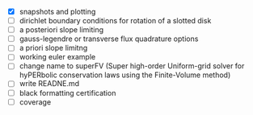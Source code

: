- [x] snapshots and plotting
- [ ] dirichlet boundary conditions for rotation of a slotted disk
- [ ] a posteriori slope limiting
- [ ] gauss-legendre or transverse flux quadrature options
- [ ] a priori slope limitng
- [ ] working euler example
- [ ] change name to superFV (Super high-order Uniform-grid solver for hyPERbolic conservation laws using the Finite-Volume method)
- [ ] write READNE.md
- [ ] black formatting certification
- [ ] coverage

